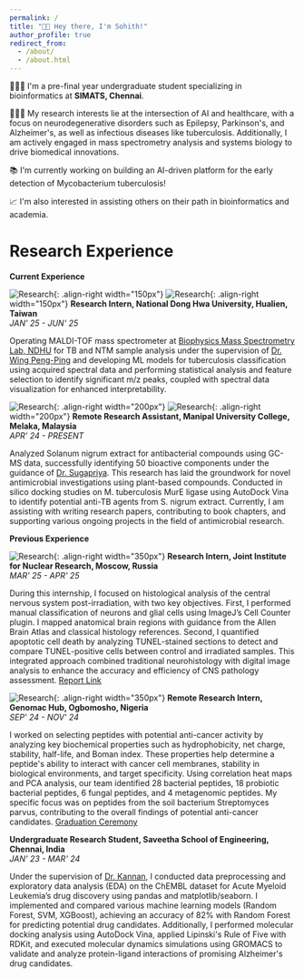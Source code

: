 ```yaml
---
permalink: /
title: "👋🏼 Hey there, I'm Sohith!"
author_profile: true
redirect_from: 
  - /about/
  - /about.html
---
```


🧑🏽‍💻 I'm a pre-final year undergraduate student specializing in bioinformatics at **SIMATS, Chennai**.

🧑🏽‍🔬 My research interests lie at the intersection of AI and healthcare, with a focus on neurodegenerative disorders such as Epilepsy, Parkinson's, and Alzheimer's, as well as infectious diseases like tuberculosis. Additionally, I am actively engaged in mass spectrometry analysis and systems biology to drive biomedical innovations.

📚 I'm currently working on building an AI-driven platform for the early detection of Mycobacterium tuberculosis!

📈 I'm also interested in assisting others on their path in bioinformatics and academia.

Research Experience
====
**Current Experience**

![Research](/sohith/images/ndhu_1.JPG){: .align-right width="150px"}
![Research](/sohith/images/ndhu_2.jpeg){: .align-right width="150px"}
**Research Intern, National Dong Hwa University, Hualien, Taiwan**                                                                              
*JAN' 25 - JUN' 25*

Operating MALDI-TOF mass spectrometer at [Biophysics Mass Spectrometry Lab, NDHU](http://faculty.ndhu.edu.tw/~PENGW/contact/) for TB and NTM sample analysis under the supervision of [Dr. Wing Peng-Ping](https://www.researchgate.net/profile/Wen-Ping-Peng/research) and developing ML models for tuberculosis classification using acquired spectral data and performing statistical analysis and feature selection to identify significant m/z peaks, coupled with spectral data visualization for enhanced interpretability.


![Research](/sohith/images/lab_3.png){: .align-right width="200px"}
![Research](/sohith/images/lab_2.png){: .align-right width="200px"}
**Remote Research Assistant, Manipal University College, Melaka, Malaysia**                                                                   
*APR' 24 - PRESENT*

Analyzed Solanum nigrum extract for antibacterial compounds using GC-MS data, successfully identifying 50 bioactive components under the guidance of [Dr. Sugapriya](https://scholar.google.co.in/citations?hl=en&user=dieHes4AAAAJ). This research has laid the groundwork for novel antimicrobial investigations using plant-based compounds. Conducted in silico docking studies on M. tuberculosis MurE ligase using AutoDock Vina to identify potential anti-TB agents from S. nigrum extract. Currently, I am assisting with writing research papers, contributing to book chapters, and supporting various ongoing projects in the field of antimicrobial research.


**Previous Experience**

![Research](/sohith/images/jinr_1.jpg){: .align-right width="350px"}
**Research Intern, Joint Institute for Nuclear Research, Moscow, Russia**                                                                     
*MAR' 25 - APR' 25*

During this internship, I focused on histological analysis of the central nervous system post-irradiation, with two key objectives. First, I performed manual classification of neurons and glial cells using ImageJ’s Cell Counter plugin. I mapped anatomical brain regions with guidance from the Allen Brain Atlas and classical histology references. Second, I quantified apoptotic cell death by analyzing TUNEL-stained sections to detect and compare TUNEL-positive cells between control and irradiated samples. This integrated approach combined traditional neurohistology with digital image analysis to enhance the accuracy and efficiency of CNS pathology assessment. [Report Link](https://docs.google.com/document/d/1SDh0sFIgMSiuCpJ-axugk5Nn8dxYnNOT94AW9oLpdHU/edit?usp=sharing)


![Research](/sohith-portfolio/images/docked.png){: .align-right width="350px"}
**Remote Research Intern, Genomac Hub, Ogbomosho, Nigeria**                                                                                      
*SEP' 24 - NOV' 24*

I worked on selecting peptides with potential anti-cancer activity by analyzing key biochemical properties such as hydrophobicity, net charge, stability, half-life, and Boman index. These properties help determine a peptide's ability to interact with cancer cell membranes, stability in biological environments, and target specificity. Using correlation heat maps and PCA analysis, our team identified 28 bacterial peptides, 18 probiotic bacterial peptides, 6 fungal peptides, and 4 metagenomic peptides. My specific focus was on peptides from the soil bacterium Streptomyces parvus, contributing to the overall findings of potential anti-cancer candidates. [Graduation Ceremony](https://www.youtube.com/live/Bzw7sYRSYVg?si=28OAN3kkAOeAFobr)


**Undergraduate Research Student, Saveetha School of Engineering, Chennai, India**                                                              
*JAN' 23 - MAR' 24*

Under the supervision of [Dr. Kannan](https://scholar.google.co.in/citations?hl=en&user=RwsuY0gAAAAJ), I conducted data preprocessing and exploratory data analysis (EDA) on the ChEMBL dataset for Acute Myeloid Leukemia’s drug discovery using pandas and matplotlib/seaborn. I implemented and compared various machine learning models (Random Forest, SVM, XGBoost), achieving an accuracy of 82% with Random Forest for predicting potential drug candidates. Additionally, I performed molecular docking analysis using AutoDock Vina, applied Lipinski's Rule of Five with RDKit, and executed molecular dynamics simulations using GROMACS to validate and analyze protein-ligand interactions of promising Alzheimer's drug candidates.




